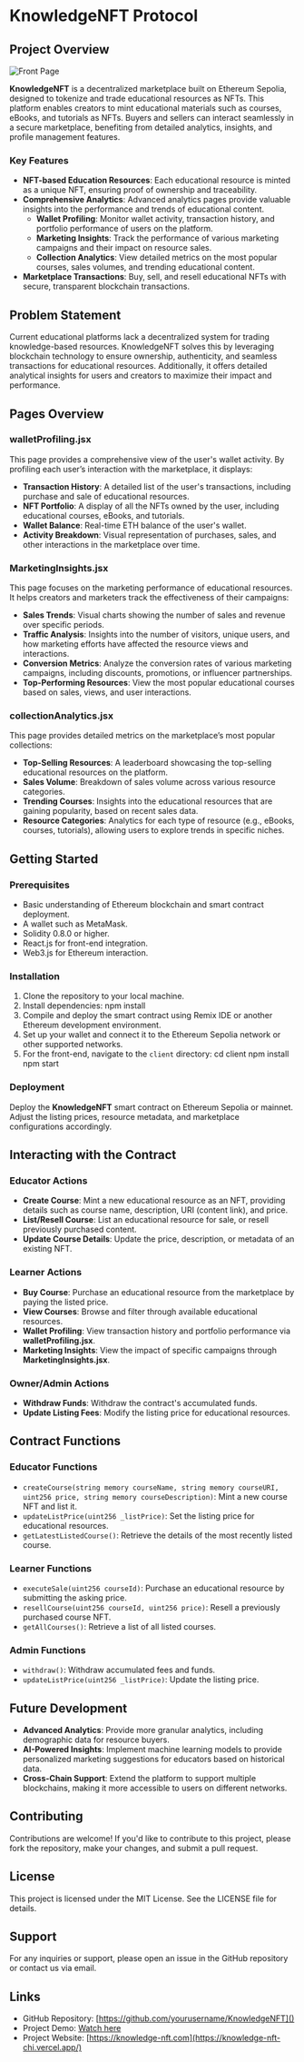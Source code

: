 # KnowledgeNFT Protocol

## Project Overview

![Front Page](client/src/assets/knowledgefrontimage.png)

**KnowledgeNFT** is a decentralized marketplace built on Ethereum Sepolia, designed to tokenize and trade educational resources as NFTs. This platform enables creators to mint educational materials such as courses, eBooks, and tutorials as NFTs. Buyers and sellers can interact seamlessly in a secure marketplace, benefiting from detailed analytics, insights, and profile management features.

### Key Features
- **NFT-based Education Resources**: Each educational resource is minted as a unique NFT, ensuring proof of ownership and traceability.
- **Comprehensive Analytics**: Advanced analytics pages provide valuable insights into the performance and trends of educational content.
  - **Wallet Profiling**: Monitor wallet activity, transaction history, and portfolio performance of users on the platform.
  - **Marketing Insights**: Track the performance of various marketing campaigns and their impact on resource sales.
  - **Collection Analytics**: View detailed metrics on the most popular courses, sales volumes, and trending educational content.
- **Marketplace Transactions**: Buy, sell, and resell educational NFTs with secure, transparent blockchain transactions.

## Problem Statement

Current educational platforms lack a decentralized system for trading knowledge-based resources. KnowledgeNFT solves this by leveraging blockchain technology to ensure ownership, authenticity, and seamless transactions for educational resources. Additionally, it offers detailed analytical insights for users and creators to maximize their impact and performance.

## Pages Overview

### **walletProfiling.jsx**
This page provides a comprehensive view of the user's wallet activity. By profiling each user’s interaction with the marketplace, it displays:
- **Transaction History**: A detailed list of the user's transactions, including purchase and sale of educational resources.
- **NFT Portfolio**: A display of all the NFTs owned by the user, including educational courses, eBooks, and tutorials.
- **Wallet Balance**: Real-time ETH balance of the user's wallet.
- **Activity Breakdown**: Visual representation of purchases, sales, and other interactions in the marketplace over time.

### **MarketingInsights.jsx**
This page focuses on the marketing performance of educational resources. It helps creators and marketers track the effectiveness of their campaigns:
- **Sales Trends**: Visual charts showing the number of sales and revenue over specific periods.
- **Traffic Analysis**: Insights into the number of visitors, unique users, and how marketing efforts have affected the resource views and interactions.
- **Conversion Metrics**: Analyze the conversion rates of various marketing campaigns, including discounts, promotions, or influencer partnerships.
- **Top-Performing Resources**: View the most popular educational courses based on sales, views, and user interactions.

### **collectionAnalytics.jsx**
This page provides detailed metrics on the marketplace’s most popular collections:
- **Top-Selling Resources**: A leaderboard showcasing the top-selling educational resources on the platform.
- **Sales Volume**: Breakdown of sales volume across various resource categories.
- **Trending Courses**: Insights into the educational resources that are gaining popularity, based on recent sales data.
- **Resource Categories**: Analytics for each type of resource (e.g., eBooks, courses, tutorials), allowing users to explore trends in specific niches.

## Getting Started

### Prerequisites
- Basic understanding of Ethereum blockchain and smart contract deployment.
- A wallet such as MetaMask.
- Solidity 0.8.0 or higher.
- React.js for front-end integration.
- Web3.js for Ethereum interaction.

### Installation
1. Clone the repository to your local machine.
2. Install dependencies: npm install
3. Compile and deploy the smart contract using Remix IDE or another Ethereum development environment.
4. Set up your wallet and connect it to the Ethereum Sepolia network or other supported networks.
5. For the front-end, navigate to the `client` directory: cd client npm install npm start

### Deployment
Deploy the **KnowledgeNFT** smart contract on Ethereum Sepolia or mainnet. Adjust the listing prices, resource metadata, and marketplace configurations accordingly.

## Interacting with the Contract

### Educator Actions
- **Create Course**: Mint a new educational resource as an NFT, providing details such as course name, description, URI (content link), and price.
- **List/Resell Course**: List an educational resource for sale, or resell previously purchased content.
- **Update Course Details**: Update the price, description, or metadata of an existing NFT.

### Learner Actions
- **Buy Course**: Purchase an educational resource from the marketplace by paying the listed price.
- **View Courses**: Browse and filter through available educational resources.
- **Wallet Profiling**: View transaction history and portfolio performance via **walletProfiling.jsx**.
- **Marketing Insights**: View the impact of specific campaigns through **MarketingInsights.jsx**.

### Owner/Admin Actions
- **Withdraw Funds**: Withdraw the contract's accumulated funds.
- **Update Listing Fees**: Modify the listing price for educational resources.

## Contract Functions

### Educator Functions
- `createCourse(string memory courseName, string memory courseURI, uint256 price, string memory courseDescription)`: Mint a new course NFT and list it.
- `updateListPrice(uint256 _listPrice)`: Set the listing price for educational resources.
- `getLatestListedCourse()`: Retrieve the details of the most recently listed course.

### Learner Functions
- `executeSale(uint256 courseId)`: Purchase an educational resource by submitting the asking price.
- `resellCourse(uint256 courseId, uint256 price)`: Resell a previously purchased course NFT.
- `getAllCourses()`: Retrieve a list of all listed courses.

### Admin Functions
- `withdraw()`: Withdraw accumulated fees and funds.
- `updateListPrice(uint256 _listPrice)`: Update the listing price.

## Future Development
- **Advanced Analytics**: Provide more granular analytics, including demographic data for resource buyers.
- **AI-Powered Insights**: Implement machine learning models to provide personalized marketing suggestions for educators based on historical data.
- **Cross-Chain Support**: Extend the platform to support multiple blockchains, making it more accessible to users on different networks.

## Contributing

Contributions are welcome! If you'd like to contribute to this project, please fork the repository, make your changes, and submit a pull request.

## License

This project is licensed under the MIT License. See the LICENSE file for details.

## Support

For any inquiries or support, please open an issue in the GitHub repository or contact us via email.

## Links
- GitHub Repository: [https://github.com/yourusername/KnowledgeNFT]()
- Project Demo: [Watch here](#)
- Project Website: [https://knowledge-nft.com](https://knowledge-nft-chi.vercel.app/)



